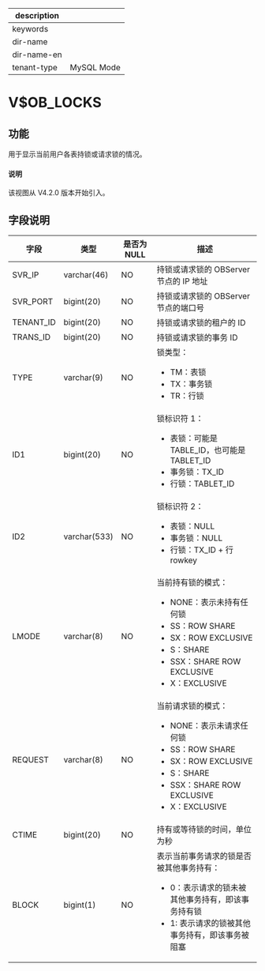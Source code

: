 |description||
|---|---|
|keywords||
|dir-name||
|dir-name-en||
|tenant-type|MySQL Mode|

# V$OB_LOCKS

## 功能

用于显示当前用户各表持锁或请求锁的情况。

<main id="notice" type='explain'>
  <h4>说明</h4>
  <p>该视图从 V4.2.0 版本开始引入。</p>
</main>

## 字段说明

| **字段** | **类型** | **是否为 NULL** | **描述** |
| --- | --- | --- | --- |
| SVR_IP | varchar(46) | NO | 持锁或请求锁的 OBServer 节点的 IP 地址 |
| SVR_PORT | bigint(20) | NO | 持锁或请求锁的 OBServer 节点的端口号 |
| TENANT_ID | bigint(20) | NO | 持锁或请求锁的租户的 ID |
| TRANS_ID | bigint(20) | NO | 持锁或请求锁的事务 ID |
| TYPE | varchar(9) | NO | 锁类型：<ul><li>TM：表锁</li><li>TX：事务锁</li><li>TR：行锁</li></ul> |
| ID1 | bigint(20) | NO | 锁标识符 1：<ul><li>表锁：可能是 TABLE_ID，也可能是 TABLET_ID</li><li>事务锁：TX_ID</li><li>行锁：TABLET_ID</li></ul> |
| ID2 | varchar(533) | NO | 锁标识符 2：<ul><li>表锁：NULL</li><li>事务锁：NULL</li><li>行锁：TX_ID + 行 rowkey</li></ul> |
| LMODE | varchar(8) | NO | 当前持有锁的模式：<ul><li>NONE：表示未持有任何锁 </li><li>SS：ROW SHARE  </li><li>SX：ROW EXCLUSIVE  </li><li>S：SHARE  </li><li>SSX：SHARE ROW EXCLUSIVE  </li><li>X：EXCLUSIVE  </li></ul>|
| REQUEST | varchar(8) | NO | 当前请求锁的模式：<ul><li>NONE：表示未请求任何锁 </li><li>SS：ROW SHARE  </li><li>SX：ROW EXCLUSIVE  </li><li>S：SHARE  </li><li>SSX：SHARE ROW EXCLUSIVE  </li><li>X：EXCLUSIVE  </li></ul>|
| CTIME | bigint(20) | NO | 持有或等待锁的时间，单位为秒 |
| BLOCK | bigint(1) | NO | 表示当前事务请求的锁是否被其他事务持有：<ul><li>0：表示请求的锁未被其他事务持有，即该事务持有锁  </li><li>1:  表示请求的锁被其他事务持有，即该事务被阻塞 </li></ul>|
